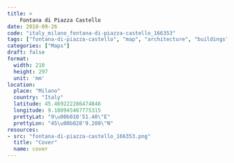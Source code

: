 ```yaml
---
title: > 
    Fontana di Piazza Castello
date: 2018-09-26
code: "italy_milano_fontana-di-piazza-castello_166353"
tags: ["fontana-di-piazza-castello", "map", "architecture", "buildings", "Milano", "Italy"]
categories: ["Maps"]
draft: false
format:
  width: 210
  height: 297
  unit: 'mm'
location:
  place: "Milano"
  country: "Italy"
  latitude: 45.469222286474846
  longitude: 9.180945467775315
  prettyLat: "9\u00b010'51.40\"E"
  prettyLon: "45\u00b028'9.200\"N"
resources:
- src: "fontana-di-piazza-castello_166353.png"
  title: "Cover"
  name: cover
---
```

